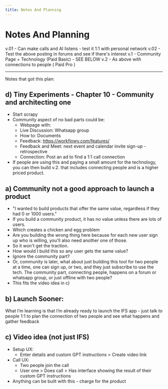 ```yaml
---
title: Notes And Planning
---
```


# Notes And Planning

v.01 - Can make calls and AI listens - test it 1:1 with personal network 
v.02 - Test the above posting in forums and see if there's interest 
v.1 - Community Page + Technology (Paid Basic) - SEE BELOW 
v.2 - As above with connections to people ( Paid Pro )


--- 

Notes that got this plan: 

## d) Tiny Experiments - Chapter 10 - Community and architecting one 
- Start scrapy 
- Community aspect of no bad parts could be: 
	- Webpage with: 
	- Live Discussion: Whatsapp group 
	- How to: Documents 
	- Feedback: https://workflowy.com/features/ 
	- Feedback and Meet: next event and calendar invite sign-up - retrospective 
	- Connection: Post an ad to find a 1:1 call connection 
- If people are using this and paying a small amount for the technology, you can then build v.2. that includes connecting people and is a higher priced product. 

## a) Community not a good approach to launch a product 
- "I wanted to build products that offer the same value, regardless if they had 0 or 1000 users."
- If you build a community product, it has no value unless there are lots of users. 
- Which creates a chicken and egg problem 
- Are you building the wrong thing here because for each new user sign up who is willing, you'll also need another one of those. 
- So it won't get the traction. 
- How would I build this so any user gets the same value? 
- Ignore the community part? 
- Or, community is later, what about just building this tool for two people at a time, one can sign up, or two, and they just subscribe to use the tech. The community part, connecting people, happens on a forum or whatsapp group, or just offline with two people? 
- This fits the video idea in c) 

## b) Launch Sooner: 

What I’m learning is that I’m already ready to launch the IFS app - just talk to people 1:1 to plan the connection of two people and see what happens and gather feedback

## c) Video idea (not just IFS)
- Setup UX: 
	- Enter details and custom GPT instructions > Create video link 
- Call UX: 
	- Two people join the call 
	- User one > Does call > Has interface showing the result of their custom GPT instructions 
- Anything can be built with this - charge for the product 
